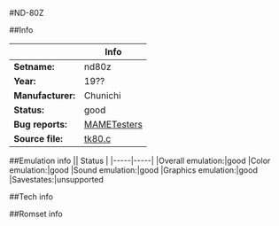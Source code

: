 #ND-80Z

##Info

||Info|
|-----|-----|
|**Setname:**|nd80z
|**Year:**|19??
|**Manufacturer:**|Chunichi
|**Status:**|good
|**Bug reports:**|[MAMETesters](http://mametesters.org/view_all_set.php?type=1&temporary=y&search=tk80.c)
|**Source file:**|[tk80.c](https://github.com/mamedev/mame/blob/master/src/mess/drivers/tk80.c)

##Emulation info
|| Status |
|-----|-----|
|Overall emulation:|good
|Color emulation:|good
|Sound emulation:|good
|Graphics emulation:|good
|Savestates:|unsupported

##Tech info

##Romset info

<!--- START OF EDITED COMMENT DO NOT TOUCH TEXT ABOVE-->
